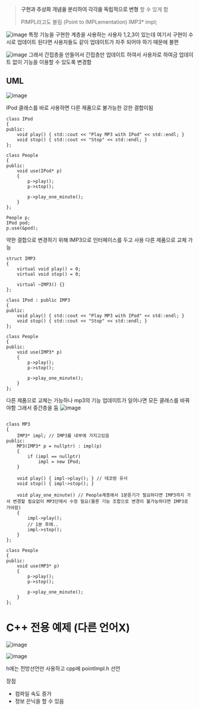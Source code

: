 > **구현과 추상화 개념을 분리하여 각각을 독립적으로 변형** 할 수 있게 함
>
> PIMPL라고도 불림 (Point to IMPLementation) IMP3* impl;
> 
![image](https://github.com/m-mang2/learn/assets/135841268/8da61215-d503-451e-b16c-21269f5a182b)
특정 기능을 구현한 계층을 사용하는 사용자 1,2,3이 있는데 여기서 구현이 수시로 업데이트 된다면 사용자들도 같이 업데이트가 자주 되어야 하기 때문에 불편


![image](https://github.com/m-mang2/learn/assets/135841268/13c5de52-d397-4bf9-b5b6-21c6210e671b)
그래서 간접층을 만들어서 간접층만 업데이트 하여서 사용자로 하여금 업데이트 없이 기능을 이용할 수 있도록 변경함


## UML
![image](https://github.com/m-mang2/learn/assets/135841268/36e5365e-2624-44cb-85b4-bbfd9bc09176)

IPod 클래스를 바로 사용하면 다른 제품으로 불가능한 강한 결합이됨
```
class IPod
{
public:
	void play() { std::cout << "Play MP3 with IPod" << std::endl; }
	void stop() { std::cout << "Stop" << std::endl; }
};

class People
{
public:
	void use(IPod* p)  
	{				  					  
		p->play();
		p->stop();		

		p->play_one_minute();
	}
};

People p;
IPod pod;
p.use(&pod);
```
약한 결합으로 변경하기 위해 IMP3으로 인터페이스를 두고 사용
다른 제품으로 교체 가능
```
struct IMP3
{
	virtual void play() = 0;
	virtual void stop() = 0;

	virtual ~IMP3() {}
};

class IPod : public IMP3
{
public:
	void play() { std::cout << "Play MP3 with IPod" << std::endl; }
	void stop() { std::cout << "Stop" << std::endl; }
};

class People
{
public:
	void use(IMP3* p) 
	{				  					  
		p->play();
		p->stop();		

		p->play_one_minute();
	}
};
```

다른 제품으로 교체는 가능하나
mp3의 기능 업데이트가 일어나면 모든 클래스를 바꿔야함
그래서 중간층을 둠
![image](https://github.com/m-mang2/learn/assets/135841268/9bf78cbc-d3de-4478-b62f-4bb887d5a9f1)
```

class MP3
{
	IMP3* impl; // IMP3를 내부에 가지고있음
public:
	MP3(IMP3* p = nullptr) : impl(p)
	{
		if (impl == nullptr)
			impl = new IPod;
	}

	void play() { impl->play(); } // 데코랑 유사
	void stop() { impl->stop(); }
	
	void play_one_minute() // People계층에서 1분듣기가 필요하다면 IMP3까지 가서 변경할 필요없이 MP3단에서 수정 필요(물론 기능 조합으로 변경이 불가능하다면 IMP3로 가야함)
	{
		impl->play();
		// 1분 후에.. 
		impl->stop();
	}
};

class People
{
public:
	void use(MP3* p) 
	{				  					  
		p->play();
		p->stop();		

		p->play_one_minute();
	}
};
```

# C++ 전용 예제 (다른 언어X)
![image](https://github.com/m-mang2/learn/assets/135841268/fb426b24-00c5-4841-959d-08a4575210d1)

![image](https://github.com/m-mang2/learn/assets/135841268/31aa076a-9aea-4db6-9ada-991e6514d130)

h에는 전방선언만 사용하고 cpp에 pointImpl.h 선언

장점
* 컴파일 속도 증가
* 정보 은닉을 할 수 있음

